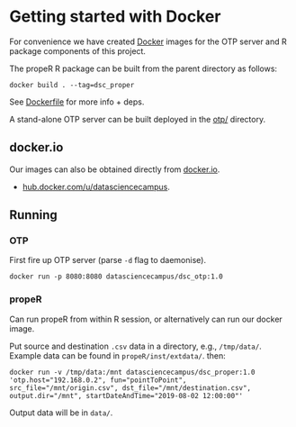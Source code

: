 # Getting started with Docker

For convenience we have created [Docker](https://www.docker.com/) images for
the OTP server and R package components of this project.

The propeR R package can be built from the parent directory as follows:

```
docker build . --tag=dsc_proper
```

See [Dockerfile](Dockerfile) for more info + deps.


A stand-alone OTP server can be built deployed in the [otp/](otp/) directory.

## docker.io

Our images can also be obtained directly from [docker.io](https://docker.io).

* [hub.docker.com/u/datasciencecampus](https://hub.docker.com/u/datasciencecampus).

## Running

### OTP

First fire up OTP server (parse `-d` flag to daemonise).

```
docker run -p 8080:8080 datasciencecampus/dsc_otp:1.0
```

### propeR

Can run propeR from within R session, or alternatively can run our docker
image.

Put source and destination `.csv` data in a directory, e.g., `/tmp/data/`.
Example data can be found in `propeR/inst/extdata/`. then:

```
docker run -v /tmp/data:/mnt datasciencecampus/dsc_proper:1.0 'otp.host="192.168.0.2", fun="pointToPoint", src_file="/mnt/origin.csv", dst_file="/mnt/destination.csv", output.dir="/mnt", startDateAndTime="2019-08-02 12:00:00"'
```

Output data will be in `data/`.
